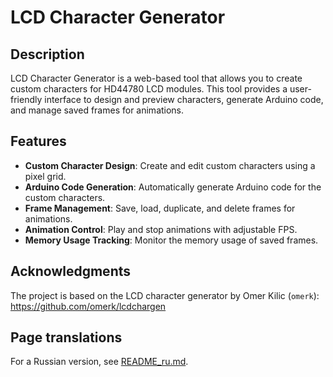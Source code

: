 # LCD Character Generator

## Description
LCD Character Generator is a web-based tool that allows you to create custom characters for HD44780 LCD modules. This tool provides a user-friendly interface to design and preview characters, generate Arduino code, and manage saved frames for animations.

## Features
- **Custom Character Design**: Create and edit custom characters using a pixel grid.
- **Arduino Code Generation**: Automatically generate Arduino code for the custom characters.
- **Frame Management**: Save, load, duplicate, and delete frames for animations.
- **Animation Control**: Play and stop animations with adjustable FPS.
- **Memory Usage Tracking**: Monitor the memory usage of saved frames.

## Acknowledgments
The project is based on the LCD character generator by Omer Kilic (`omerk`):
https://github.com/omerk/lcdchargen

## Page translations
For a Russian version, see [README_ru.md](README_ru.md).
